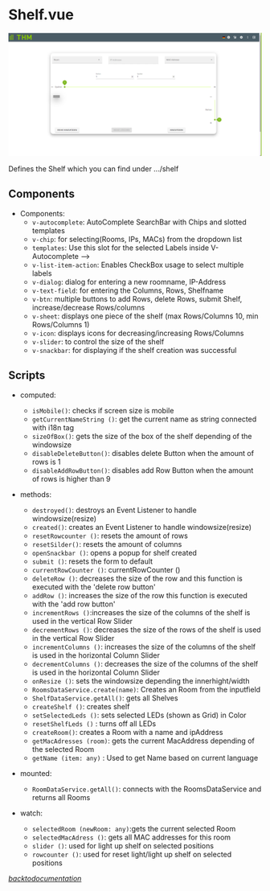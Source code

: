 # Shelf.vue
![Shelf create](../pictures/ShelfCreate/shelf.png)

Defines the Shelf which you can find under .../shelf

## Components
- Components:
  - `v-autocomplete`: AutoComplete SearchBar with Chips and slotted templates
  - `v-chip`: for selecting(Rooms, IPs, MACs) from the dropdown list
  - `templates`: Use this slot for the selected Labels inside V-Autocomplete -->
  - `v-list-item-action`: Enables CheckBox usage to select multiple labels
  - `v-dialog`: dialog for entering a new roomname, IP-Address
  - `v-text-field`:  for entering the Columns, Rows, Shelfname
  - `v-btn`: multiple buttons to add Rows, delete Rows, submit Shelf, increase/decrease Rows/columns
  - `v-sheet`: displays one piece of the shelf (max Rows/Columns 10, min Rows/Columns 1)
  - `v-icon`: displays icons for decreasing/increasing Rows/Columns
  - `v-slider`: to control the size of the shelf
  - `v-snackbar`: for displaying if the shelf creation was successful
    

## Scripts
- computed:
    - `isMobile()`: checks if screen size is mobile
    - `getCurrentNameString ()`: get the current name as string connected with i18n tag
    - `sizeOfBox()`: gets the size of the box of the shelf depending of the windowsize
    - `disableDeleteButton()`: disables delete Button when the amount of rows is 1
    - `disableAddRowButton()`: disables add Row Button when the amount of rows is higher than 9

- methods:
    -  `destroyed()`: destroys an Event Listener to handle windowsize(resize)
    - `created()`: creates an Event Listener to handle windowsize(resize)
    - `resetRowcounter ()`: resets the amount of rows
    - `resetSilder()`: resets the amount of columns
    - `openSnackbar ()`: opens a popup for shelf created
    - `submit ()`: resets  the form to default
    - `currentRowCounter ()`: currentRowCounter ()
    - `deleteRow ()`: decreases the size of the row and this function is executed with the 'delete row button'
    - `addRow ()`: increases the size of the row this function is executed with the 'add row button'
    - `incrementRows ()`:increases the size of the columns of the shelf is used in the vertical Row Slider
    - `decrementRows ()`: decreases the size of the rows of the shelf is used in the vertical Row Slider
    - `incrementColumns ()`: increases the size of the columns of the shelf is used in the horizontal Column Slider
    - `decrementColumns ()`: decreases the size of the columns of the shelf is used in the horizontal Column Slider
    - `onResize ()`: sets the windowsize depending the innerhight/width
    - `RoomsDataService.create(name)`: Creates an Room from the inputfield
    - `ShelfDataService.getAll()`: gets all Shelves
    - `createShelf ()`: creates shelf
    - `setSelectedLeds ()`:  sets selected LEDs (shown as Grid) in Color
    - `resetShelfLeds ()` :  turns off all LEDs
    - `createRoom()`: creates a Room with a name and ipAddress
    - `getMacAdresses (room)`: gets the current MacAddress depending of the selected Room
    - `getName (item: any)` : Used to get Name based on current language 
- mounted: 
    - `RoomDataService.getAll()`: connects with the RoomsDataService and returns all Rooms

- watch:
  
    - `selectedRoom (newRoom: any)`:gets the current selected Room
    - `selectedMacAdress ()`: gets all MAC addresses for this room
    - `slider ()`:  used for light up shelf on selected positions
    - `rowcounter ()`: used for reset light/light up shelf on selected positions

[_backtodocumentation_](../)

